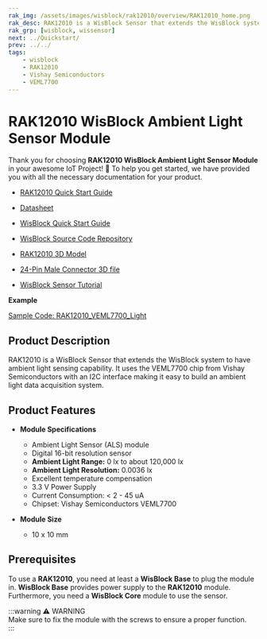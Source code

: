 ```yaml
---
rak_img: /assets/images/wisblock/rak12010/overview/RAK12010_home.png
rak_desc: RAK12010 is a WisBlock Sensor that extends the WisBlock system to have ambient light sensing capability. It uses the VEML7700 chip from Vishay Semiconductors with an I2C interface making it easy to build an ambient light data acquisition system.
rak_grp: [wisblock, wissensor]
next: ../Quickstart/
prev: ../../
tags:
    - wisblock
    - RAK12010
    - Vishay Semiconductors
    - VEML7700
---
```



# RAK12010 WisBlock Ambient Light Sensor Module

Thank you for choosing **RAK12010 WisBlock Ambient Light Sensor Module** in your awesome IoT Project! 🎉 To help you get started, we have provided you with all the necessary documentation for your product.

* [RAK12010 Quick Start Guide](../Quickstart/)
* [Datasheet](../Datasheet/)
* <a href="../../Quickstart/" target="_blank">WisBlock Quick Start Guide</a>

* [WisBlock Source Code Repository](https://github.com/RAKWireless/WisBlock/)
* [RAK12010 3D Model](https://downloads.rakwireless.com/3D_File/WisBlock/3D_RAK12010.stp)
* [24-Pin Male Connector 3D file](https://downloads.rakwireless.com/3D_File/Accessory/WisConnector/M24S1003K6M.stp)
* [WisBlock Sensor Tutorial](/Knowledge-Hub/Learn/WisBlock-Sensor-Tutorial/)

**Example**

[Sample Code: RAK12010_VEML7700_Light](https://github.com/RAKWireless/WisBlock/tree/master/examples/common/sensors/RAK12010_VEML7700_Light)

## Product Description

RAK12010 is a WisBlock Sensor that extends the WisBlock system to have ambient light sensing capability. It uses the VEML7700 chip from Vishay Semiconductors with an I2C interface making it easy to build an ambient light data acquisition system.

## Product Features

* **Module Specifications**
    * Ambient Light Sensor (ALS) module
    * Digital 16-bit resolution sensor
    * **Ambient Light Range:** 0&nbsp;lx to about 120,000&nbsp;lx
    * **Ambient Light Resolution:** 0.0036&nbsp;lx
    * Excellent temperature compensation
    * 3.3&nbsp;V Power Supply
    * Current Consumption: < 2 - 45&nbsp;uA
    * Chipset: Vishay Semiconductors VEML7700

* **Module Size**
    * 10 x 10&nbsp;mm

## Prerequisites

To use a **RAK12010**, you need at least a **WisBlock Base** to plug the module in. **WisBlock Base**  provides power supply to the **RAK12010** module. Furthermore, you need a **WisBlock Core** module to use the sensor.

:::warning ⚠️ WARNING    
Make sure to fix the module with the screws to ensure a proper function.    
:::